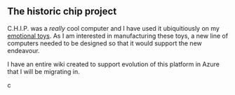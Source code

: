 ## The historic chip project

C.H.I.P. was a _really_ cool computer and I have used it ubiquitiously on my <a href="https://emotional.toys" target="_blank">emotional toys</a>. As I am interested in manufacturing these toys, a new line of computers needed to be designed so that it would support the new endeavour.

I have an entire wiki created to support evolution of this platform in Azure that I will be migrating in.

c
